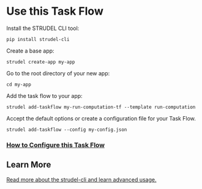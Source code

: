 # Use this Task Flow

Install the STRUDEL CLI tool:

```
pip install strudel-cli
```

Create a base app:

```
strudel create-app my-app
```

Go to the root directory of your new app:

```
cd my-app
```

Add the task flow to your app:

```
strudel add-taskflow my-run-computation-tf --template run-computation
```

Accept the default options or create a configuration file for your Task Flow.

```
strudel add-taskflow --config my-config.json
```

### [How to Configure this Task Flow](https://github.com/strudel-science/strudel-kit/blob/main/docs/task-flows/run-computation/config.md)

## Learn More

[Read more about the strudel-cli and learn advanced usage.](https://github.com/strudel-science/strudel-kit/tree/main/docs)